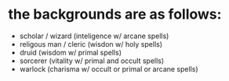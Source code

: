 # the backgrounds are as follows:

* scholar / wizard (inteligence w/ arcane spells)
* religous man / cleric (wisdon w/ holy spells)
* druid (wisdom w/ primal spells)
* sorcerer (vitality w/ primal and occult spells)
* warlock (charisma w/ occult or primal or arcane spells)
